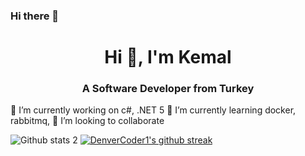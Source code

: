 ### Hi there 👋

<h1 align="center">Hi 👋, I'm Kemal</h1>
<h3 align="center">A Software Developer from Turkey</h3>
🔭 I’m currently working on c#, .NET 5
🌱 I’m currently learning docker, rabbitmq, 
👯 I’m looking to collaborate 


![Github stats 2](https://github-readme-stats.vercel.app/api?username=gurgen22&show_icons=true&theme=radical)
[![DenverCoder1's github streak](https://github-readme-streak-stats.herokuapp.com/?user=gurgen22&theme=blue-green)](https://github.com/DenverCoder1/github-readme-streak-stats)

